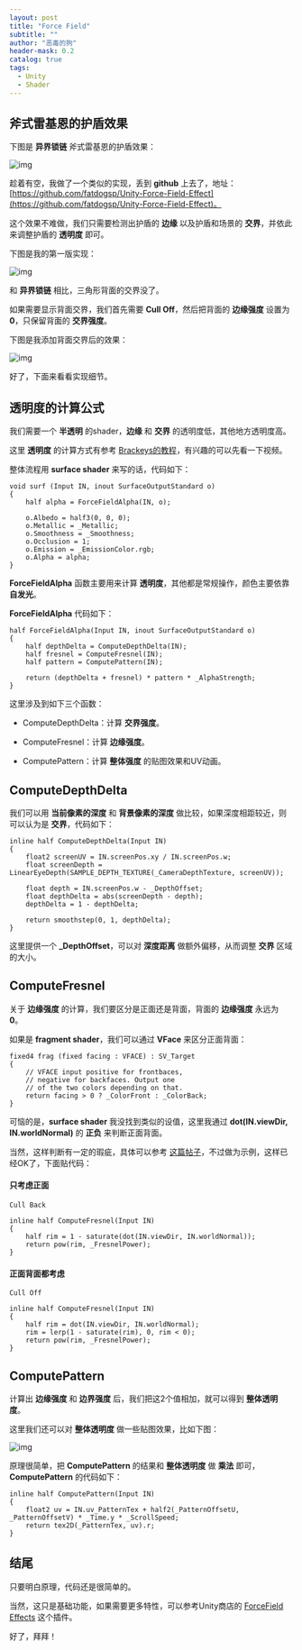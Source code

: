 ```yaml
---
layout: post
title: "Force Field"
subtitle: ""
author: "恶毒的狗"
header-mask: 0.2
catalog: true
tags:
  - Unity
  - Shader
---
```


## 斧式雷基恩的护盾效果

下图是 **异界锁链** 斧式雷基恩的护盾效果：

![img](/img/force-field/screenshot0.jpg)

趁着有空，我做了一个类似的实现，丢到 **github** 上去了，地址：[https://github.com/fatdogsp/Unity-Force-Field-Effect](https://github.com/fatdogsp/Unity-Force-Field-Effect)。

这个效果不难做，我们只需要检测出护盾的 **边缘** 以及护盾和场景的 **交界**，并依此来调整护盾的 **透明度** 即可。

下图是我的第一版实现：

![img](/img/force-field/screenshot2.png)

和 **异界锁链** 相比，三角形背面的交界没了。

如果需要显示背面交界，我们首先需要 **Cull Off**，然后把背面的 **边缘强度** 设置为 **0**，只保留背面的 **交界强度**。

下图是我添加背面交界后的效果：

![img](/img/force-field/screenshot1.png)

好了，下面来看看实现细节。

## 透明度的计算公式

我们需要一个 **半透明** 的shader，**边缘** 和 **交界** 的透明度低，其他地方透明度高。

这里 **透明度** 的计算方式有参考 [Brackeys的教程](https://www.youtube.com/watch?v=NiOGWZXBg4Y)，有兴趣的可以先看一下视频。

整体流程用 **surface shader** 来写的话，代码如下：

```
void surf (Input IN, inout SurfaceOutputStandard o)
{
    half alpha = ForceFieldAlpha(IN, o);

    o.Albedo = half3(0, 0, 0);
    o.Metallic = _Metallic;
    o.Smoothness = _Smoothness;
    o.Occlusion = 1;
    o.Emission = _EmissionColor.rgb;
    o.Alpha = alpha;
}
```

**ForceFieldAlpha** 函数主要用来计算 **透明度**，其他都是常规操作，颜色主要依靠 **自发光**。

**ForceFieldAlpha** 代码如下：

```
half ForceFieldAlpha(Input IN, inout SurfaceOutputStandard o)
{
    half depthDelta = ComputeDepthDelta(IN);
    half fresnel = ComputeFresnel(IN);
    half pattern = ComputePattern(IN);

    return (depthDelta + fresnel) * pattern * _AlphaStrength;
}
```

这里涉及到如下三个函数：

+ ComputeDepthDelta：计算 **交界强度**。

+ ComputeFresnel：计算 **边缘强度**。

+ ComputePattern：计算 **整体强度** 的贴图效果和UV动画。

## ComputeDepthDelta

我们可以用 **当前像素的深度** 和 **背景像素的深度** 做比较，如果深度相距较近，则可以认为是 **交界**，代码如下：

```
inline half ComputeDepthDelta(Input IN)
{
    float2 screenUV = IN.screenPos.xy / IN.screenPos.w;
    float screenDepth = LinearEyeDepth(SAMPLE_DEPTH_TEXTURE(_CameraDepthTexture, screenUV));

    float depth = IN.screenPos.w - _DepthOffset;
    float depthDelta = abs(screenDepth - depth);
    depthDelta = 1 - depthDelta;

    return smoothstep(0, 1, depthDelta);
}
```

这里提供一个 **_DepthOffset**，可以对 **深度距离** 做额外偏移，从而调整 **交界** 区域的大小。

## ComputeFresnel

关于 **边缘强度** 的计算，我们要区分是正面还是背面，背面的 **边缘强度** 永远为 **0**。

如果是 **fragment shader**，我们可以通过 **VFace** 来区分正面背面：

```
fixed4 frag (fixed facing : VFACE) : SV_Target
{
    // VFACE input positive for frontbaces,
    // negative for backfaces. Output one
    // of the two colors depending on that.
    return facing > 0 ? _ColorFront : _ColorBack;
}
```

可恼的是，**surface shader** 我没找到类似的设值，这里我通过 **dot(IN.viewDir, IN.worldNormal)** 的 **正负** 来判断正面背面。

当然，这样判断有一定的瑕疵，具体可以参考 [这篇帖子](https://forum.unity.com/threads/using-vface-in-surface-shader.460941/)，不过做为示例，这样已经OK了，下面贴代码：

#### 只考虑正面

```
Cull Back
```

```
inline half ComputeFresnel(Input IN)
{
    half rim = 1 - saturate(dot(IN.viewDir, IN.worldNormal));
    return pow(rim, _FresnelPower);
}
```

#### 正面背面都考虑

```
Cull Off
```

```
inline half ComputeFresnel(Input IN)
{
    half rim = dot(IN.viewDir, IN.worldNormal);
    rim = lerp(1 - saturate(rim), 0, rim < 0);
    return pow(rim, _FresnelPower);
}
```

## ComputePattern

计算出 **边缘强度** 和 **边界强度** 后，我们把这2个值相加，就可以得到 **整体透明度**。

这里我们还可以对 **整体透明度** 做一些贴图效果，比如下图：

![img](/img/force-field/screenshot3.png)

原理很简单，把 **ComputePattern** 的结果和 **整体透明度** 做 **乘法** 即可，**ComputePattern** 的代码如下：

```
inline half ComputePattern(Input IN)
{
    float2 uv = IN.uv_PatternTex + half2(_PatternOffsetU, _PatternOffsetV) * _Time.y * _ScrollSpeed;
    return tex2D(_PatternTex, uv).r;
}
```

## 结尾

只要明白原理，代码还是很简单的。

当然，这只是基础功能，如果需要更多特性，可以参考Unity商店的 [ForceField Effects](https://assetstore.unity.com/packages/vfx/particles/spells/forcefield-effects-123431?aid=1101l85Tr&utm_source=aff) 这个插件。

好了，拜拜！























































































































































